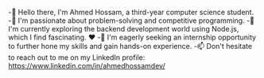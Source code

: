 -👋 Hello there, I'm Ahmed Hossam, a third-year computer science student.
-👀 I'm passionate about problem-solving and competitive programming.
-🌱 I'm currently exploring the backend development world using Node.js, which I find fascinating. ❤️
-💼 I'm eagerly seeking an internship opportunity to further hone my skills and gain hands-on experience.
-📫 Don't hesitate to reach out to me on my LinkedIn profile: https://www.linkedin.com/in/ahmedhossamdev/
<!---
Ahmedhossamdev/Ahmedhossamdev is a ✨ special ✨ repository because its `README.md` (this file) appears on your GitHub profile.
You can click the Preview link to take a look at your changes.
--->
